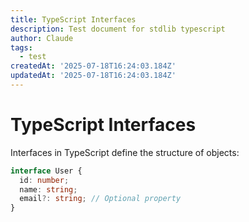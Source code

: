 ```yaml
---
title: TypeScript Interfaces
description: Test document for stdlib typescript
author: Claude
tags:
  - test
createdAt: '2025-07-18T16:24:03.184Z'
updatedAt: '2025-07-18T16:24:03.184Z'
---
```

# TypeScript Interfaces

Interfaces in TypeScript define the structure of objects:

```typescript
interface User {
  id: number;
  name: string;
  email?: string; // Optional property
}
```
